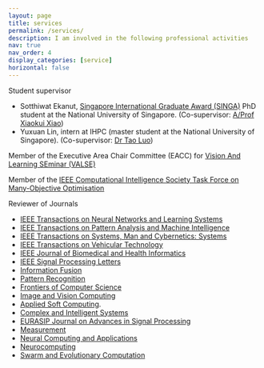 ```yaml
---
layout: page
title: services
permalink: /services/
description: I am involved in the following professional activities
nav: true
nav_order: 4
display_categories: [service]
horizontal: false
---
```


Student supervisor
<ul>
<li>Sotthiwat Ekanut, <a href="https://www.a-star.edu.sg/Scholarships/for-graduate-studies/singapore-international-graduate-award-singa">
	Singapore International Graduate Award (SINGA)</a> PhD student at the National University of Singapore. (Co-supervisor: <a href="https://www.comp.nus.edu.sg/~xiaoxk/">A/Prof Xiaokui Xiao</a>)</li>
	
<li>Yuxuan Lin, intern at IHPC (master student at the National University of Singapore). (Co-supervisor: <a href="https://scholar.google.com/citations?user=d4KZI8MAAAAJ&hl=en">Dr Tao Luo</a>)</li>
</ul>
	
Member of the Executive Area Chair Committee (EACC) for <a href="http://valser.org/article-364-1.html">Vision And Learning SEminar (VALSE)</a>
	
Member of the 
<a href="http://www.cs.bham.ac.uk/~limx/MaOP.html">IEEE Computational Intelligence Society Task Force on Many-Objective Optimisation</a>


Reviewer of Journals
<ul>
<li><a href="https://cis.ieee.org/publications/t-neural-networks-and-learning-systems">IEEE Transactions on Neural Networks and Learning Systems</a></li>
<li><a href="https://www.computer.org/csdl/journal/tp">IEEE Transactions on Pattern Analysis and Machine Intelligence</a>
</li><li><a href="http://www.ieeesmc.org/publications/transactions-on-smc-systems">IEEE Transactions on Systems, Man and Cybernetics: Systems</a></li>
<li><a href="https://site.ieee.org/connected-vehicles/publications/ieee-transactions-on-vehicular-technology/">IEEE Transactions on Vehicular Technology</a></li>
<li><a href="https://ieeexplore.ieee.org/xpl/aboutJournal.jsp?punumber=6221020">IEEE Journal of Biomedical and Health Informatics</a></li>
<li><a href="https://signalprocessingsociety.org/publications-resources/ieee-signal-processing-letters">IEEE Signal Processing Letters</a></li>
<li><a href="https://www.sciencedirect.com/journal/information-fusion">Information Fusion</a></li>
<li><a href="https://www.journals.elsevier.com/pattern-recognition">Pattern Recognition</a></li>
<li><a href="hhttps://www.springer.com/computer/journal/11704/">Frontiers of Computer Science</a></li>
<li><a href="https://www.journals.elsevier.com/image-and-vision-computing/">Image and Vision Computing</a></li>
<li><a href="https://www.journals.elsevier.com/applied-soft-computing">Applied Soft Computing</a>.</li>
<li><a href="https://link.springer.com/journal/40747">Complex and Intelligent Systems</a></li>
<li><a href="https://asp-eurasipjournals.springeropen.com/">EURASIP Journal on Advances in Signal Processing</a></li>
<li><a href="https://www.journals.elsevier.com/measurement/">Measurement</a></li>
<li><a href="https://link.springer.com/journal/521">Neural Computing and Applications</a></li>
<li><a href="https://ees.elsevier.com/neucom/">Neurocomputing</a></li>
<li><a href="https://www.journals.elsevier.com/swarm-and-evolutionary-computation">Swarm and Evolutionary Computation</a></li> 
</ul>
